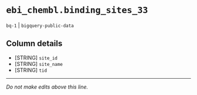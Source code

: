 # `ebi_chembl.binding_sites_33`
`bq-1` | `bigquery-public-data`

## Column details
* [STRING]    `site_id`
* [STRING]    `site_name`
* [STRING]    `tid`

-------------------------------------------------------------------------------
*Do not make edits above this line.*
